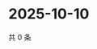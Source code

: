 # 2025-10-10

共 0 条

<!-- BEGIN ZHIHUQUESTIONS -->
<!-- 最后更新时间 Fri Oct 10 2025 19:09:35 GMT+0800 (China Standard Time) -->

<!-- END ZHIHUQUESTIONS -->
